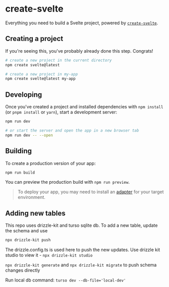 # create-svelte

Everything you need to build a Svelte project, powered by [`create-svelte`](https://github.com/sveltejs/kit/tree/main/packages/create-svelte).

## Creating a project

If you're seeing this, you've probably already done this step. Congrats!

```bash
# create a new project in the current directory
npm create svelte@latest

# create a new project in my-app
npm create svelte@latest my-app
```

## Developing

Once you've created a project and installed dependencies with `npm install` (or `pnpm install` or `yarn`), start a development server:

```bash
npm run dev

# or start the server and open the app in a new browser tab
npm run dev -- --open
```
## Building

To create a production version of your app:

```bash
npm run build
```

You can preview the production build with `npm run preview`.

> To deploy your app, you may need to install an [adapter](https://kit.svelte.dev/docs/adapters) for your target environment.

## Adding new tables
This repo uses drizzle-kit and turso sqlite db. To add a new table, update the schema and use
```bash
npx drizzle-kit push
```
The drizzle.config.ts is used here to push the new updates.
Use drizzle kit studio to view it - `npx drizzle-kit studio`

`npx drizzle-kit generate` and `npx drizzle-kit migrate` to push schema changes directly

Run local db command: `turso dev --db-file='local-dev'`

